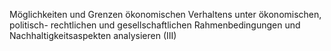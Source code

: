 
Möglichkeiten und Grenzen ökonomischen Verhaltens unter ökonomischen, politisch-
rechtlichen und gesellschaftlichen Rahmenbedingungen und Nachhaltigkeitsaspekten
analysieren (III)